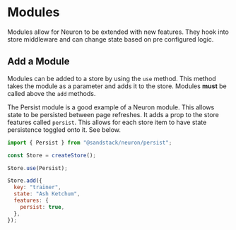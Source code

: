 # Modules

Modules allow for Neuron to be extended with new features. They hook into store middleware and can change state based on pre configured logic.

## Add a Module

Modules can be added to a store by using the `use` method. This method takes the module as a parameter and adds it to the store. Modules **must** be called above the `add` methods.

The Persist module is a good example of a Neuron module. This allows state to be persisted between page refreshes. It adds a prop to the store features called `persist`. This allows for each store item to have state persistence toggled onto it. See below.

```javascript
import { Persist } from "@sandstack/neuron/persist";

const Store = createStore();

Store.use(Persist);

Store.add({
  key: "trainer",
  state: "Ash Ketchum",
  features: {
    persist: true,
  },
});
```
